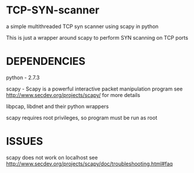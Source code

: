 TCP-SYN-scanner
=================

a simple multithreaded TCP syn scanner using scapy in python

This is just a wrapper around scapy to perform SYN scanning
on TCP ports


DEPENDENCIES
================
python - 2.7.3

scapy - Scapy is a powerful interactive packet manipulation program
        see http://www.secdev.org/projects/scapy/ for more details

libpcap, libdnet and their python wrappers

scapy requires root privileges, so program must be run as root


ISSUES
================
scapy does not work on localhost
see http://www.secdev.org/projects/scapy/doc/troubleshooting.html#faq
